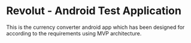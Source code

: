 # Revolut - Android Test Application
This is the currency converter android app which has been designed for according to the requirements using MVP architecture.
